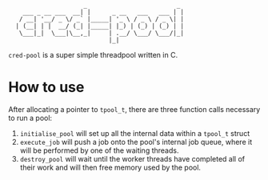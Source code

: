                          _                         _ 
        ___ _ __ ___  __| |      _ __   ___   ___ | |
       / __| '__/ _ \/ _` |_____| '_ \ / _ \ / _ \| |
      | (__| | |  __/ (_| |_____| |_) | (_) | (_) | |
       \___|_|  \___|\__,_|     | .__/ \___/ \___/|_|
                                |_|                  

`cred-pool` is a super simple threadpool written in C.

# How to use

After allocating a pointer to `tpool_t`, there are three function calls necessary to run a pool:

1. `initialise_pool` will set up all the internal data within a `tpool_t` struct
2. `execute_job` will push a job onto the pool's internal job queue, where it will be performed by one of the waiting threads.
3. `destroy_pool` will wait until the worker threads have completed all of their work and will then free memory used by the pool.